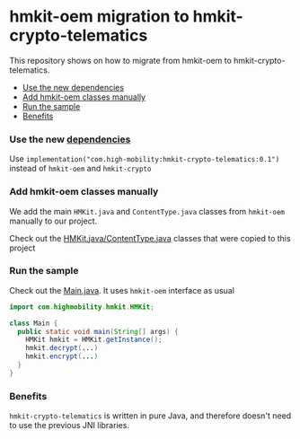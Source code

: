 # hmkit-oem migration to hmkit-crypto-telematics

This repository shows on how to migrate from hmkit-oem to hmkit-crypto-telematics.

<!-- TOC -->
* [Use the new dependencies](#use-the-new-dependencies)
* [Add hmkit-oem classes manually](#add-hmkit-oem-classes-manually)
* [Run the sample](#run-the-sample)
* [Benefits](#benefits)
<!-- TOC -->

### Use the new [dependencies](./build.gradle.kts)
Use `implementation("com.high-mobility:hmkit-crypto-telematics:0.1")` instead of `hmkit-oem` and `hmkit-crypto`

### Add hmkit-oem classes manually
We add the main `HMKit.java` and `ContentType.java` classes from `hmkit-oem` manually to our project.

Check out the [HMKit.java/ContentType.java](./src/main/java/com/highmobility/hmkit/) classes that were copied to this project

### Run the sample

Check out the [Main.java](./src/main/java/Main.java). It uses `hmkit-oem` interface as usual

```java
import com.highmobility.hmkit.HMKit;

class Main {
  public static void main(String[] args) {
    HMKit hmkit = HMKit.getInstance();
    hmkit.decrypt(...)
    hmkit.encrypt(...)
  }
}
```

### Benefits

`hmkit-crypto-telematics` is written in pure Java, and therefore doesn't need to use the previous JNI libraries.
